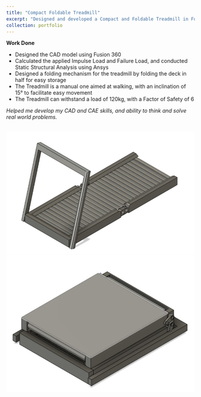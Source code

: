 ```yaml
---
title: "Compact Foldable Treadmill"
excerpt: "Designed and developed a Compact and Foldable Treadmill in Fusion 360. <br/><img src='/images/Treadmill.png'>"
collection: portfolio
---
```


**Work Done**
* Designed the CAD model using Fusion 360
* Calculated the applied Impulse Load and Failure Load, and conducted Static Structural Analysis using Ansys
* Designed a folding mechanism for the treadmill by folding the deck in half for easy storage
* The Treadmill is a manual one aimed at walking, with an inclination of 15° to facilitate easy movement
* The Treadmill can withstand a load of 120kg, with a Factor of Safety of 6

_Helped me develop my CAD and CAE skills, and ability to think and solve real world problems._

<br/><img src='/images/Treadmill.png'>
<br/><img src='/images/TreadmillFolded.png'>